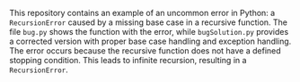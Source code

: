This repository contains an example of an uncommon error in Python: a `RecursionError` caused by a missing base case in a recursive function. The file `bug.py` shows the function with the error, while `bugSolution.py` provides a corrected version with proper base case handling and exception handling. The error occurs because the recursive function does not have a defined stopping condition.  This leads to infinite recursion, resulting in a `RecursionError`.
